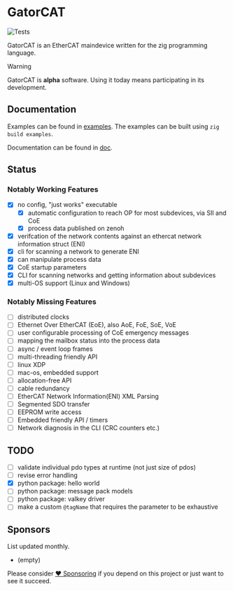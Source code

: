# GatorCAT

![Tests](https://github.com/kj4tmp/gatorcat/actions/workflows/main.yml/badge.svg)

GatorCAT is an EtherCAT maindevice written for the zig programming language.

> [!WARNING]
> GatorCAT is **alpha** software. Using it today means participating in its development.

## Documentation

Examples can be found in [examples](examples/). The examples can be built using `zig build examples`.

Documentation can be found in [doc](doc/README.md).

## Status

### Notably Working Features

- [x] no config, "just works" executable
    - [x] automatic configuration to reach OP for most subdevices, via SII and CoE
    - [x] process data published on zenoh
- [x] verifcation of the network contents against an ethercat network information struct (ENI)
- [x] cli for scanning a network to generate ENI
- [x] can manipulate process data
- [x] CoE startup parameters
- [x] CLI for scanning networks and getting information about subdevices
- [x] multi-OS support (Linux and Windows)

### Notably Missing Features

- [ ] distributed clocks
- [ ] Ethernet Over EtherCAT (EoE), also AoE, FoE, SoE, VoE
- [ ] user configurable processing of CoE emergency messages
- [ ] mapping the mailbox status into the process data
- [ ] async / event loop frames
- [ ] multi-threading friendly API
- [ ] linux XDP
- [ ] mac-os, embedded support
- [ ] allocation-free API
- [ ] cable redundancy
- [ ] EtherCAT Network Information(ENI) XML Parsing
- [ ] Segmented SDO transfer
- [ ] EEPROM write access
- [ ] Embedded friendly API / timers
- [ ] Network diagnosis in the CLI (CRC counters etc.)

## TODO

- [ ] validate individual pdo types at runtime (not just size of pdos)
- [ ] revise error handling
- [x] python package: hello world
- [ ] python package: message pack models
- [ ] python package: valkey driver
- [ ] make a custom `@tagName` that requires the parameter to be exhaustive

## Sponsors

List updated monthly.

- (empty)

Please consider [❤️ Sponsoring](https://github.com/sponsors/kj4tmp) if you depend on this project or just want to see it succeed.

